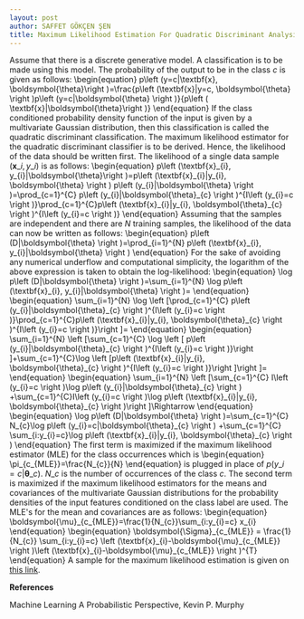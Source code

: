 ```yaml
---
layout: post
author: SAFFET GÖKÇEN ŞEN
title: Maximum Likelihood Estimation For Quadratic Discriminant Analysis
---
```

Assume that there is a discrete generative model. A classification is to be made using this model. The probability of the output to be in the class $c$ is given as follows:
\begin{equation}
p\left (y=c|\textbf{x}, \boldsymbol{\theta}\right )=\frac{p\left (\textbf{x}|y=c, \boldsymbol{\theta} \right )p\left (y=c|\boldsymbol{\theta} \right )}{p\left ( \textbf{x}|\boldsymbol{\theta}\right )}
\end{equation}
If the class conditioned probability density function of the input is given by a multivariate Gaussian distribution, then this classification is called the quadratic discriminant classification. The maximum likelihood estimator for the quadratic discriminant classifier is to be derived. Hence, the likelihood of the data should be written first. The likelihood of a single data sample $\left (\textbf{x}\_{i}, y\_{i} \right )$ is as follows:
\begin{equation}
p\left (\textbf{x}\_{i}, y\_{i}|\boldsymbol{\theta}\right )=p\left (\textbf{x}\_{i}|y\_{i}, \boldsymbol{\theta} \right ) p\left (y\_{i}|\boldsymbol{\theta} \right )=\prod\_{c=1}^{C} p\left (y\_{i}|\boldsymbol{\theta}\_{c} \right )^{I\left (y\_{i}=c \right )}\prod\_{c=1}^{C}p\left (\textbf{x}\_{i}|y\_{i}, \boldsymbol{\theta}\_{c} \right )^{I\left (y\_{i}=c \right )}
\end{equation}
Assuming that the samples are independent and there are $N$ training samples, the likelihood of the data can now be written as follows:
\begin{equation}
p\left (D|\boldsymbol{\theta} \right )=\prod\_{i=1}^{N} p\left (\textbf{x}\_{i}, y\_{i}|\boldsymbol{\theta} \right )
\end{equation}
For the sake of avoiding any numerical underflow and computational simplicity, the logarithm of the above expression is taken to obtain the log-likelihood:
\begin{equation}
\log p\left (D|\boldsymbol{\theta} \right )=\sum\_{i=1}^{N} \log p\left (\textbf{x}\_{i}, y\_{i}|\boldsymbol{\theta} \right )=
\end{equation}
\begin{equation}
\sum\_{i=1}^{N} \log \left [\prod\_{c=1}^{C} p\left (y\_{i}|\boldsymbol{\theta}\_{c} \right )^{I\left (y\_{i}=c \right )}\prod\_{c=1}^{C}p\left (\textbf{x}\_{i}|y\_{i}, \boldsymbol{\theta}\_{c} \right )^{I\left (y\_{i}=c \right )}\right ]=
\end{equation}
\begin{equation}
\sum\_{i=1}^{N} \left [\sum\_{c=1}^{C} \log \left [ p\left (y\_{i}|\boldsymbol{\theta}\_{c} \right )^{I\left (y\_{i}=c \right )}\right ]+\sum\_{c=1}^{C}\log \left [p\left (\textbf{x}\_{i}|y\_{i}, \boldsymbol{\theta}\_{c} \right )^{I\left (y\_{i}=c \right )}\right ]\right ]=
\end{equation}
\begin{equation}
\sum\_{i=1}^{N} \left [\sum\_{c=1}^{C} I\left (y\_{i}=c \right )\log p\left (y\_{i}|\boldsymbol{\theta}\_{c} \right ) +\sum\_{c=1}^{C}I\left (y\_{i}=c \right )\log p\left (\textbf{x}\_{i}|y\_{i}, \boldsymbol{\theta}\_{c} \right )\right ]\Rightarrow
\end{equation}
\begin{equation}
\log p\left (D|\boldsymbol{\theta} \right )=\sum\_{c=1}^{C} N\_{c}\log p\left (y\_{i}=c|\boldsymbol{\theta}\_{c} \right ) +\sum\_{c=1}^{C} \sum\_{i:y\_{i}=c}\log p\left (\textbf{x}\_{i}|y\_{i}, \boldsymbol{\theta}\_{c} \right )
\end{equation}
The first term is maximized if the maximum likelihood estimator (MLE) for the class occurrences which is
\begin{equation}
\pi\_{c\_{MLE}}=\frac{N\_{c}}{N}
\end{equation}
is plugged in place of $p\left (y\_{i}=c|\boldsymbol{\theta}\_{c} \right )$. $N\_{c}$ is the number of occurrences of the class $c$. The second term is maximized if the maximum likelihood estimators for the means and covariances of the multivariate Gaussian distributions for the probability densities of the input features conditioned on the class label are used. The MLE's for the mean and covariances are as follows:
\begin{equation}
\boldsymbol{\mu}\_{c\_{MLE}}=\frac{1}{N\_{c}}\sum\_{i:y\_{i}=c} x\_{i}
\end{equation}
\begin{equation}
\boldsymbol{\Sigma}\_{c\_{MLE}} = \frac{1}{N\_{c}} \sum\_{i:y\_{i}=c} \left (\textbf{x}\_{i}-\boldsymbol{\mu}\_{c\_{MLE}} \right )\left (\textbf{x}\_{i}-\boldsymbol{\mu}\_{c\_{MLE}} \right )^{T}
\end{equation}
A sample for the maximum likelihood estimation is given on [this link](https://github.com/SaffetGokcenSen/Gaussian-Models/blob/master/mle_for_quadratic_discriminant%20_analysis.ipynb).

$\textbf{References}$

Machine Learning A Probabilistic Perspective, Kevin P. Murphy
